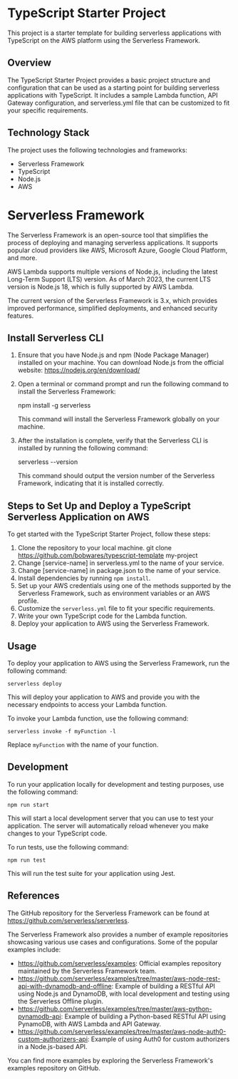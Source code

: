 # TypeScript Starter Project

This project is a starter template for building serverless applications with TypeScript on the AWS platform using the Serverless Framework.

## Overview

The TypeScript Starter Project provides a basic project structure and configuration that can be used as a starting point for building serverless applications with TypeScript. It includes a sample Lambda function, API Gateway configuration, and serverless.yml file that can be customized to fit your specific requirements.

## Technology Stack

The project uses the following technologies and frameworks:

- Serverless Framework
- TypeScript
- Node.js
- AWS

Serverless Framework
====================

The Serverless Framework is an open-source tool that simplifies the process of deploying and managing serverless applications. It supports popular cloud providers like AWS, Microsoft Azure, Google Cloud Platform, and more.

AWS Lambda supports multiple versions of Node.js, including the latest Long-Term Support (LTS) version. As of March 2023, the current LTS version is Node.js 18, which is fully supported by AWS Lambda.

The current version of the Serverless Framework is 3.x, which provides improved performance, simplified deployments, and enhanced security features.

## Install Serverless CLI

1.  Ensure that you have Node.js and npm (Node Package Manager) installed on your machine. You can download Node.js from the official website: <https://nodejs.org/en/download/>

2.  Open a terminal or command prompt and run the following command to install the Serverless Framework:

    npm install -g serverless

    This command will install the Serverless Framework globally on your machine.

3.  After the installation is complete, verify that the Serverless CLI is installed by running the following command:

  
    serverless --version

    This command should output the version number of the Serverless Framework, indicating that it is installed correctly.
## Steps to Set Up and Deploy a TypeScript Serverless Application on AWS

To get started with the TypeScript Starter Project, follow these steps:

1. Clone the repository to your local machine.
    git clone https://github.com/bobwares/typescript-template my-project
2. Change [service-name] in serverless.yml to the name of your service.
3. Change [service-name] in package.json to the name of your service.
4. Install dependencies by running `npm install`.
5. Set up your AWS credentials using one of the methods supported by the Serverless Framework, such as environment variables or an AWS profile.
6. Customize the `serverless.yml` file to fit your specific requirements.
7. Write your own TypeScript code for the Lambda function.
8. Deploy your application to AWS using the Serverless Framework.

## Usage

To deploy your application to AWS using the Serverless Framework, run the following command:

    serverless deploy

This will deploy your application to AWS and provide you with the necessary endpoints to access your Lambda function.

To invoke your Lambda function, use the following command:

    serverless invoke -f myFunction -l


Replace `myFunction` with the name of your function.

## Development

To run your application locally for development and testing purposes, use the following command:

    npm run start


This will start a local development server that you can use to test your application. The server will automatically reload whenever you make changes to your TypeScript code.

To run tests, use the following command:

    npm run test

This will run the test suite for your application using Jest.

## References

The GitHub repository for the Serverless Framework can be found at <https://github.com/serverless/serverless>.

The Serverless Framework also provides a number of example repositories showcasing various use cases and configurations. Some of the popular examples include:

-   <https://github.com/serverless/examples>: Official examples repository maintained by the Serverless Framework team.
-   <https://github.com/serverless/examples/tree/master/aws-node-rest-api-with-dynamodb-and-offline>: Example of building a RESTful API using Node.js and DynamoDB, with local development and testing using the Serverless Offline plugin.
-   <https://github.com/serverless/examples/tree/master/aws-python-pynamodb-api>: Example of building a Python-based RESTful API using PynamoDB, with AWS Lambda and API Gateway.
-   <https://github.com/serverless/examples/tree/master/aws-node-auth0-custom-authorizers-api>: Example of using Auth0 for custom authorizers in a Node.js-based API.

You can find more examples by exploring the Serverless Framework's examples repository on GitHub.